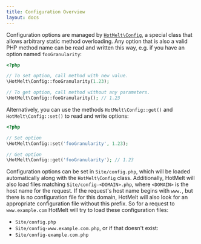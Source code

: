 ```yaml
---
title: Configuration Overview
layout: docs
---
```


Configuration options are managed by [`HotMelt\Config`][Config-api], a special class that allows arbitrary static method overloading. Any option that is also a valid PHP method name can be read and written this way, e.g. if you have an option named `fooGranularity`:

```php
<?php

// To set option, call method with new value.
\HotMelt\Config::fooGranularity(1.23);

// To get option, call method without any parameters.
\HotMelt\Config::fooGranularity(); // 1.23
```

Alternatively, you can use the methods `HotMelt\Config::get()` and `HotMelt\Config::set()` to read and write options:

```php
<?php

// Set option
\HotMelt\Config::set('fooGranularity', 1.23);

// Get option
\HotMelt\Config::get('fooGranularity'); // 1.23
```

Configuration options can be set in `Site/config.php`, which will be loaded automatically along with the `HotMelt\Config` class. Additionally, HotMelt will also load files matching `Site/config-<DOMAIN>.php`, where `<DOMAIN>` is the host name for the request. If the request's host name begins with `www.`, but there is no configuration file for this domain, HotMelt will also look for an appropriate configuration file without this prefix. So for a request to `www.example.com` HotMelt will try to load these configuration files:

- `Site/config.php`
- `Site/config-www.example.com.php`, or if that doesn't exist:
- `Site/config-example.com.php`

[Config-api]: ../../api/classes/HotMelt.Config.html